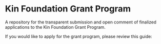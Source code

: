 # Kin Foundation Grant Program
A repository for the transparent submission and open comment of finalized applications to the Kin Foundation Grant Program.

If you would like to apply for the grant program, please review this guide:
